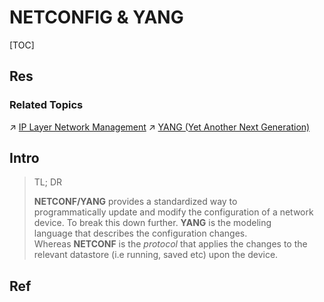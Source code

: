 # NETCONFIG & YANG

[TOC]



## Res
### Related Topics
↗ [IP Layer Network Management](../../../0x05%20Network%20Layer/🎮%20Control%20Plane%20(Routing%20&%20Managements)/IP%20Layer%20Network%20Management/IP%20Layer%20Network%20Management.md)
↗ [YANG (Yet Another Next Generation)](../../../../../👩‍💻%20Computer%20Languages%20&%20Programming%20Methodology/Other%20Languages%20for%20Specific%20Areas/🪁%20DSL(Domain%20Specific%20Languages)%20&%20GPL(General%20Purpose%20Languages)/Modeling%20(Specification)%20DSL%20&%20GPL/YANG%20(Yet%20Another%20Next%20Generation).md)



## Intro
> TL; DR
> 
> **NETCONF/YANG** provides a standardized way to programmatically update and modify the configuration of a network device. To break this down further. **YANG** is the modeling language that describes the configuration changes. Whereas **NETCONF** is the _protocol_ that applies the changes to the relevant datastore (i.e running, saved etc) upon the device.



## Ref
[An Introduction to NETCONF/YANG]: https://www.fir3net.com/Networking/Protocols/an-introduction-to-netconf-yang.html
